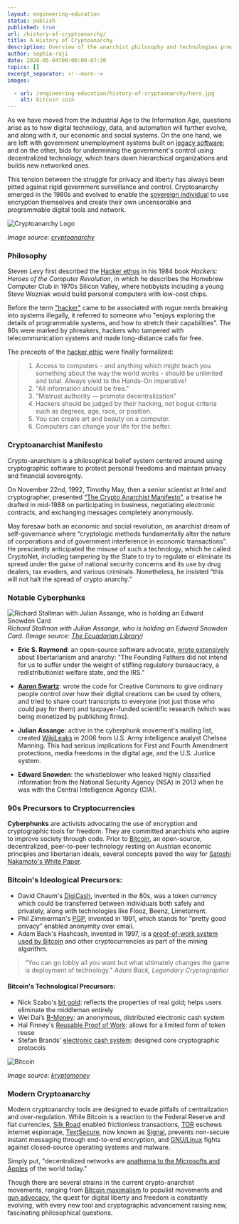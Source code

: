 ```yaml
---
layout: engineering-education
status: publish
published: true
url: /history-of-cryptoanarchy/
title: A History of Cryptoanarchy
description: Overview of the anarchist philosophy and technologies predating Bitcoin.
author: sophia-raji
date: 2020-05-04T00:00:00-07:30
topics: []
excerpt_separator: <!--more-->
images:

  - url: /engineering-education/history-of-cryptoanarchy/hero.jpg
    alt: bitcoin coin
---
```

As we have moved from the Industrial Age to the Information Age, questions arise as to how digital technology, data, and automation will further evolve, and along with it, our economic and social systems. On the one hand, we are left with government unemployment systems built on [legacy software](https://www.popularmechanics.com/science/a32095395/cobol-programming-language-covid-19/); and on the other, bids for undermining the government's control using decentralized technology, which tears down hierarchical organizations and builds new networked ones.
<!--more-->

This tension between the struggle for privacy and liberty has always been pitted against rigid government surveillance and control. Cryptoanarchy emerged in the 1980s and evolved to enable the [sovereign individual](https://medium.com/@RhysLindmark/the-sovereign-individual-book-review-takeaways-quotes-and-critique-ad9da55852b1) to use encryption themselves and create their own uncensorable and programmable digital tools and network.

![Cryptoanarchy Logo](https://pbs.twimg.com/profile_images/1171592365766774784/dyFZLr7Q_400x400.jpg)<br/>

*Image source: [cryptoanarchy](https://pbs.twimg.com/profile_images/1171592365766774784/dyFZLr7Q_400x400.jpg)*

### Philosophy
Steven Levy first described the [Hacker ethos](https://www.wired.com/2010/04/ff-hackers/) in his 1984 book *Hackers: Heroes of the Computer Revolution*, in which he describes the Homebrew Computer Club in 1970s Silicon Valley, where hobbyists including a young Steve Wozniak would build personal computers with low-cost chips.

Before the term ["hacker"](http://www.catb.org/jargon/html/H/hacker.html) came to be associated with rogue nerds breaking into systems illegally, it referred to someone who "enjoys exploring the details of programmable systems, and how to stretch their capabilities". The 80s were marked by phreakers, hackers who tampered with telecommunication systems and made long-distance calls for free.

The precepts of the [hacker ethic](http://project.cyberpunk.ru/idb/hacker_ethics.html) were finally formalized:

> 1. Access to computers - and anything which might teach you something about the way the world works - should be unlimited and total. Always yield to the Hands-On imperative!
> 2. "All information should be free."
> 3. "Mistrust authority — promote decentralization"
> 4. Hackers should be judged by their hacking, not bogus criteria such as degrees, age, race, or position.
> 5. You can create art and beauty on a computer.
> 6. Computers can change your life for the better.

### Cryptoanarchist Manifesto
Crypto-anarchism is a philosophical belief system centered around using cryptographic software to protect personal freedoms and maintain privacy and financial sovereignty.

On November 22nd, 1992, Timothy May, then a senior scientist at Intel and cryptographer, presented [“The Crypto Anarchist Manifesto”](https://www.activism.net/cypherpunk/crypto-anarchy.html), a treatise he drafted in mid-1988 on participating in business, negotiating electronic contracts, and exchanging messages completely anonymously.

May foresaw both an economic and social revolution, an anarchist dream of self-governance where “cryptologic methods fundamentally alter the nature of corporations and of government interference in economic transactions”. He presciently anticipated the misuse of such a technology, which he called CryptoNet, including tampering by the State to try to regulate or eliminate its spread under the guise of national security concerns and its use by drug dealers, tax evaders, and various criminals. Nonetheless, he insisted “this will not halt the spread of crypto anarchy.”

### Notable Cyberphunks
![Richard Stallman with Julian Assange, who is holding an Edward Snowden Card](/engineering-educationhttps://miro.medium.com/max/500/0*eT5LwH4rOihgpThm.jpeg)<br/>
*Richard Stallman with Julian Assange, who is holding an Edward Snowden Card. (Image source: [The Ecuadorian Library](https://miro.medium.com/max/500/0*eT5LwH4rOihgpThm.jpeg))*

- **Eric S. Raymond**: an open-source software advocate, [wrote extensively](http://www.catb.org/~esr/writings/anarchist.html) about libertarianism and anarchy: "The Founding Fathers did not intend for us to suffer under the weight of stifling regulatory bureaucracy, a redistributionist welfare state, and the IRS."

- **[Aaron Swartz](http://www.aaronsw.com/weblog/archive)**: wrote the code for Creative Commons to give ordinary people control over how their digital creations can be used by others, and tried to share court transcripts to everyone (not just those who could pay for them) and taxpayer-funded scientific research (which was being monetized by publishing firms).

- **Julian Assange**: active in the cyberphunk movement's mailing list, created [WikiLeaks](https://en.wikipedia.org/wiki/WikiLeaks) in 2006 from U.S. Army intelligence analyst Chelsea Manning. This had serious implications for First and Fourth Amendment protections, media freedoms in the digital age, and the U.S. Justice system.

- **Edward Snowden**: the whistleblower who leaked highly classified information from the National Security Agency (NSA) in 2013 when he was with the Central Intelligence Agency (CIA).

### 90s Precursors to Cryptocurrencies
**Cyberphunks** are activists advocating the use of encryption and cryptographic tools for freedom. They are committed anarchists who aspire to improve society through code. Prior to [Bitcoin](https://bitcoin.org/), an open-source, decentralized, peer-to-peer technology resting on Austrian economic principles and libertarian ideals, several concepts paved the way for [Satoshi Nakamoto's White Paper](https://bitcoin.org/en/bitcoin-paper).

### Bitcoin's Ideological Precursors:
- David Chaum's [DigiCash](https://en.wikipedia.org/wiki/DigiCash), invented in the 80s, was a token currency which could be transferred between individuals both safely and privately, along with technologies like Flooz, Beenz, Limetorrent.
- Phil Zimmerman's [PGP](https://en.wikipedia.org/wiki/Pretty_Good_Privacy), invented in 1991, which stands for “pretty good privacy” enabled anonymity over email.
- Adam Back's Hashcash, invented in 1997, is a [proof-of-work system used by Bitcoin](https://bitcoinmagazine.com/articles/back-future-adam-back-remembers-cypherpunk-revolution-origins-bitcoin-1441741053) and other cryptocurrencies as part of the mining algorithm.

>"You can go lobby all you want but what ultimately changes the game is deployment of technology."
<cite>Adam Back, Legendary Cryptographer</cite>


#### Bitcoin's Technological Precursors:
- Nick Szabo's [bit gold](https://nakamotoinstitute.org/bit-gold/): reflects the properties of real gold; helps users eliminate the middleman entirely
- Wei Dai’s [B-Money](https://en.bitcoin.it/wiki/Wei_Dai): an anonymous, distributed electronic cash system
- Hal Finney's [Reusable Proof of Work](https://nakamotoinstitute.org/finney/rpow/index.html): allows for a limited form of token reuse
- Stefan Brands' [electronic cash system](https://cryptome.org/jya/brands-dc.htm): designed core cryptographic protocols

![Bitcoin](/engineering-educationhttps://kryptomoney.com/wp-content/uploads/2018/07/KryptoMoney.com-BitMEX-Cryptocurrency-Exchange-I-billion-bitcoin-trading-volume-400x250.jpg)<br/>

*Image source: [kryptomoney](https://kryptomoney.com/wp-content/uploads/2018/07/KryptoMoney.com-BitMEX-Cryptocurrency-Exchange-I-billion-bitcoin-trading-volume-400x250.jpg)*

### Modern Cryptoanarchy
Modern cryptoanarchy tools are designed to evade pitfalls of centralization and over-regulation. While Bitcoin is a reaction to the Federal Reserve and fiat currencies, [Silk Road](https://www.wired.com/2017/05/silk-road-creators-life-sentence-actually-boosted-dark-web-drug-sales/) enabled frictionless transactions, [TOR](https://www.torproject.org/) eschews internet espionage, [TextSecure](https://github.com/signalapp/Signal-Android), now known as [Signal](https://signal.org/blog/the-new-textsecure/), prevents non-secure instant messaging through end-to-end encryption, and [GNU/Linux](https://www.gnu.org/gnu/linux-and-gnu.en.html) fights against closed-source operating systems and malware.

Simply put, "decentralized networks are [anathema to the Microsofts and Apples](https://bitcoinmagazine.com/articles/crypto-anarchists-cryptoanarchists-2-1412033787) of the world today."

Though there are several strains in the current crypto-anarchist movements, ranging from [Bitcoin maximalism](https://blog.liquid.com/what-is-bitcoin-maximalism) to populist movements and [gun advocacy](https://defdist.org/), the quest for digital liberty and freedom is constantly evolving, with every new tool and cryptographic advancement raising new, fascinating philosophical questions.
